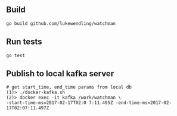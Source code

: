 ## Build

```
go build github.com/lukewendling/watchman
```

## Run tests
```
go test
```

## Publish to local kafka server

```
# get start_time, end_time params from local db
(1)> ./docker-kafka.sh
(2)> docker exec -it kafka /work/watchman \
-start-time-ms=2017-02-17T02:0 7:11.495Z -end-time-ms=2017-02-17T02:07:11.497Z
```